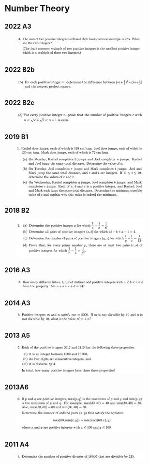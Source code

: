 # Number Theory

## 2022 A3

<figure><img src="../.gitbook/assets/截屏2023-06-16 下午5.33.42.png" alt=""><figcaption></figcaption></figure>

## 2022 B2b

<figure><img src="../.gitbook/assets/截屏2023-06-16 下午5.07.17.png" alt=""><figcaption></figcaption></figure>

## 2022 B2c

<figure><img src="../.gitbook/assets/截屏2023-06-16 下午5.07.50.png" alt=""><figcaption></figcaption></figure>

## 2019 B1

<figure><img src="../.gitbook/assets/截屏2022-11-15 下午10.59.40.png" alt=""><figcaption></figcaption></figure>

## 2018 B2

<figure><img src="../.gitbook/assets/截屏2022-11-15 下午11.10.01.png" alt=""><figcaption></figcaption></figure>

## 2016 A3

<figure><img src="../.gitbook/assets/截屏2022-11-15 下午11.25.31.png" alt=""><figcaption></figcaption></figure>

## 2014 A3

<figure><img src="../.gitbook/assets/截屏2022-11-16 上午7.29.11.png" alt=""><figcaption></figcaption></figure>

## 2013 A5

<figure><img src="../.gitbook/assets/截屏2022-11-16 上午7.49.01.png" alt=""><figcaption></figcaption></figure>

## 2013A6

<figure><img src="../.gitbook/assets/截屏2022-11-16 上午7.49.49.png" alt=""><figcaption></figcaption></figure>

## 2011 A4

<figure><img src="../.gitbook/assets/截屏2022-11-17 下午11.30.46.png" alt=""><figcaption></figcaption></figure>
